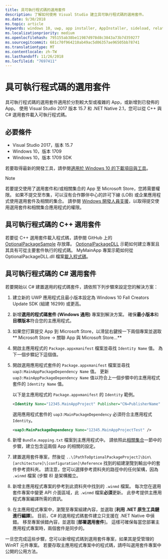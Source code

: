 ```yaml
---
title: 具可執行程式碼的選用套件
description: 了解如何使用 Visual Studio 建立具可執行程式碼的選用套件。
ms.date: 9/30/2018
ms.topic: article
keywords: windows 10, uwp, app installer, AppInstaller, sideload, related set, optional packages, 應用程式安裝程式, 側載, 相關集合, 選用套件
ms.localizationpriority: medium
ms.openlocfilehash: 795155ab38be11987d978d8c3843a73b7d359277
ms.sourcegitcommit: 681c70f964210ab49ac5d06357ae96505bb78741
ms.translationtype: MT
ms.contentlocale: zh-TW
ms.lasthandoff: 11/26/2018
ms.locfileid: "7697411"
---
```

# <a name="optional-packages-with-executable-code"></a>具可執行程式碼的選用套件
 
具可執行程式碼的選用套件適用於分割較大型或複雜的 App，或新增到已發佈的 App。 使用 Visual Studio 2017 版本 15.7 和 .NET Native 2.1，您可以從 C++ 與 C# 選用套件載入可執行程式碼。

## <a name="prerequisites"></a>必要條件
- Visual Studio 2017，版本 15.7
- Windows 10，版本 1709
- Windows 10，版本 1709 SDK

若要取得最新的開發工具，請參閱[適用於 Windows 10 的下載項目與工具](https://developer.microsoft.com/windows/downloads)。 

> [!NOTE]
> 若要提交使用了選用套件和/或相關集合的 App 至 Microsoft Store，您將需要權限。 如果不提交至市集，可以沒有合作夥伴中心的許可下線 (LOB) 或企業應用程式使用選用套件及相關的集合。 請參閱 [Windows 開發人員支援](https://developer.microsoft.com/windows/support)，以取得提交使用選用套件和相關集合應用程式的權限。

## <a name="c-optional-packages-with-executable-code"></a>具可執行程式碼的 C++ 選用套件

若要從 C++ 選用套件載入程式碼，請參閱 GitHub 上的 [OptionalPackageSample](https://github.com/AppInstaller/OptionalPackageSample) 存放庫。 [OptionalPackageDLL](https://github.com/AppInstaller/OptionalPackageSample/tree/master/OptionalPackageDLL) 示範如何建立專案且其具有可從主要套件執行的程式碼。 MyMainApp 專案示範如何從 OptionalPackageDLL.dll 檔案[載入程式碼](https://github.com/AppInstaller/OptionalPackageSample/blob/bf6b4915ff1f3b8abfdaacb1ad9e77184c49fe18/MyMainApp/MainPage.xaml.cpp#L182)。

## <a name="c-optional-packages-with-executable-code"></a>具可執行程式碼的 C# 選用套件

若要開始以 C# 建置選用的程式碼套件，請依照下列步驟來設定您的解決方案：

1. 建立新的 UWP 應用程式且最小版本設定為 Windows 10 Fall Creators Update SDK (組建 16299) 或更高。

2. 新增**選用的程式碼套件 (Windows 通用)** 專案到解決方案。 確保**最小版本**和**目標版本**符合您的主應用程式。

3. 如果您打算提交 App 到 Microsoft Store，以滑鼠右鍵按一下兩個專案並選取** Microsoft Store -> 關聯 App 與 Microsoft Store...**

4. 開啟主應用程式的 `Package.appxmanifest` 檔案並尋找 `Identity Name` 值。 為下一個步驟記下這個值。

5. 開啟選用應用程式套件的 `Package.appxmanifest` 檔案並尋找 `uap3:MainAppPackageDependency Name` 值。 更新 `uap3:MainAppPackageDependency Name` 值以符合上一個步驟中的主應用程式套件的 `Identity Name` 值。 

    以下是主應用程式的 `Package.appxmanifest` 的 `Identity` 範例。
    ```XML
    <Identity Name="12345.MainAppProject" Publisher="CN=PublisherName" Version="1.0.0.0" />
    ```

    選用應用程式套件的 `uap3:MainPackageDependency` 必須符合主應用程式 `Identity`。
    ```XML
    <uap3:MainPackageDependency Name="12345.MainAppProjectTest" />
    ```

6. 新增 `Bundle.mapping.txt` 檔案到主應用程式中。 請依照此[相關集合](https://docs.microsoft.com/windows/uwp/packaging/optional-packages#related-sets)一節中的步驟，建立包含這兩個 App 的相關的設定。 

7. 建置選用套件專案，然後從 `..\[PathToOptionalPackageProject]\bin\[architecture]\[configuration]\Reference` 找到的組建瀏覽到輸出中的套件參考資料夾。 請注意，您可以選擇參考資料夾的路徑中的任何架構，因為 `.winmd` 檔案 (步驟 8) 是架構獨立。

8. 新增主應用程式專案的參考到此資料夾中找到的 `.winmd` 檔案。 每次您在選用套件專案中變更 API 介面區域，此 `.winmd` 檔案**必須**更新。 此參考提供主應用程式專案編譯所需的資訊。

9. 在主應用程式專案中，瀏覽至專案組建內容，並選取 \[**利用 .NET 原生工具鏈進行編譯**\]。 目前，C# 的選用程式碼套件建立只支援在 .NET Native 中偵錯。 移至專案偵錯內容，並選取 \[**部署選用套件**\]。 這樣可確保每當您部署主應用程式專案時，兩個套件是同步的。

一旦您完成這些步驟，您可以新增程式碼到選用套件專案，如果其是受管理的 WinRT 元件專案。 若要存取主應用程式專案中的程式碼，請呼叫選用套件專案中公開的公用方法。
